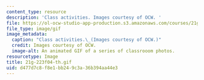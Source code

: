 ```yaml
---
content_type: resource
description: 'Class activities. Images courtesy of OCW. '
file: https://ol-ocw-studio-app-production.s3.amazonaws.com/courses/21g-223-listening-speaking-and-pronunciation-fall-2004/d477d7c8f8e1bb249c3a36b394aa44e3_21g-223f04-th.gif
file_type: image/gif
image_metadata:
  caption: "Class activities.\_(Images courtesy of OCW.)"
  credit: Images courtesy of OCW.
  image-alt: An animated GIF of a series of classrooom photos.
resourcetype: Image
title: 21g-223f04-th.gif
uid: d477d7c8-f8e1-bb24-9c3a-36b394aa44e3
---
```

